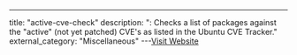 ---
title: "active-cve-check"
description: ": Checks a list of packages against the \"active\" (not yet patched) CVE's as listed in the Ubuntu CVE Tracker."
external_category: "Miscellaneous"
---[Visit Website](https://github.com/davbo/active-cve-check)

